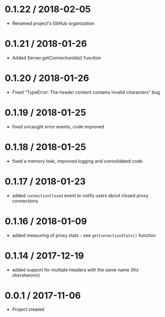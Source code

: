 0.1.22 / 2018-02-05
===================
- Renamed project's GitHub organization

0.1.21 / 2018-01-26
===================
- Added Server.getConnectionIds() function

0.1.20 / 2018-01-26
===================
- Fixed "TypeError: The header content contains invalid characters" bug

0.1.19 / 2018-01-25
===================
- fixed uncaught error events, code improved

0.1.18 / 2018-01-25
===================
- fixed a memory leak, improved logging and consolidated code

0.1.17 / 2018-01-23
===================
- added `connectionClosed` event to notify users about closed proxy connections

0.1.16 / 2018-01-09
===================
- added measuring of proxy stats - see `getConnectionStats()` function

0.1.14 / 2017-12-19
===================
- added support for multiple headers with the same name (thx shershennm)

0.0.1 / 2017-11-06
===================
- Project created
